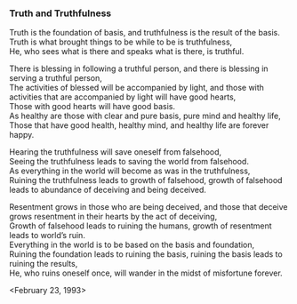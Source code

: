 ### Truth and Truthfulness  Truth is the foundation of basis, and truthfulness is the result of the basis.  Truth is what brought things to be while to be is truthfulness,  He, who sees what is there and speaks what is there, is truthful.   There is blessing in following a truthful person, and there is blessing in serving a truthful person,  The activities of blessed will be accompanied by light, and those with activities that are accompanied by light will have good hearts,  Those with good hearts will have good basis.  As healthy are those with clear and pure basis, pure mind and healthy life,  Those that have good health, healthy mind, and healthy life are forever happy.  Hearing the truthfulness will save oneself from falsehood,  Seeing the truthfulness leads to saving the world from falsehood.   As everything in the world will become as was in the truthfulness,  Ruining the truthfulness leads to growth of falsehood, growth of falsehood leads to abundance of deceiving and being deceived.   Resentment grows in those who are being deceived, and those that deceive grows resentment in their hearts by the act of deceiving,  Growth of falsehood leads to ruining the humans, growth of resentment leads to world’s ruin.  Everything in the world is to be based on the basis and foundation,  Ruining the foundation leads to ruining the basis, ruining the basis leads to ruining the results,  He, who ruins oneself once, will wander in the midst of misfortune forever.   &lt;February 23, 1993&gt;  
